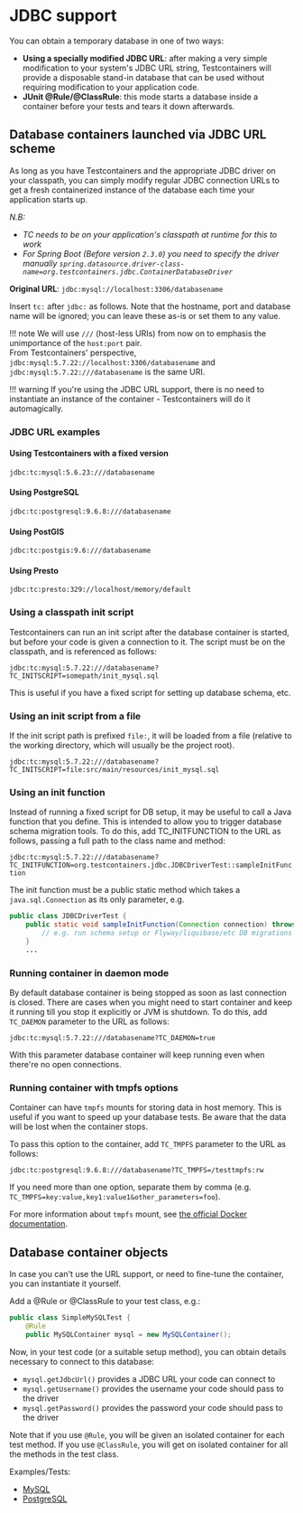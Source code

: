 # JDBC support

You can obtain a temporary database in one of two ways:

 * **Using a specially modified JDBC URL**: after making a very simple modification to your system's JDBC URL string, Testcontainers will provide a disposable stand-in database that can be used without requiring modification to your application code.
 * **JUnit @Rule/@ClassRule**: this mode starts a database inside a container before your tests and tears it down afterwards.

## Database containers launched via JDBC URL scheme

As long as you have Testcontainers and the appropriate JDBC driver on your classpath, you can simply modify regular JDBC connection URLs to get a fresh containerized instance of the database each time your application starts up.

_N.B:_

* _TC needs to be on your application's classpath at runtime for this to work_
* _For Spring Boot (Before version `2.3.0`) you need to specify the driver manually `spring.datasource.driver-class-name=org.testcontainers.jdbc.ContainerDatabaseDriver`_

**Original URL**: `jdbc:mysql://localhost:3306/databasename`

Insert `tc:` after `jdbc:` as follows. Note that the hostname, port and database name will be ignored; you can leave these as-is or set them to any value.

!!! note
    We will use `///` (host-less URIs) from now on to emphasis the unimportance of the `host:port` pair.  
    From Testcontainers' perspective, `jdbc:mysql:5.7.22://localhost:3306/databasename` and `jdbc:mysql:5.7.22:///databasename` is the same URI.

!!! warning
    If you're using the JDBC URL support, there is no need to instantiate an instance of the container - Testcontainers will do it automagically.

### JDBC URL examples

#### Using Testcontainers with a fixed version

`jdbc:tc:mysql:5.6.23:///databasename`

#### Using PostgreSQL

`jdbc:tc:postgresql:9.6.8:///databasename`

#### Using PostGIS

`jdbc:tc:postgis:9.6:///databasename`

#### Using Presto

`jdbc:tc:presto:329://localhost/memory/default`

### Using a classpath init script

Testcontainers can run an init script after the database container is started, but before your code is given a connection to it. The script must be on the classpath, and is referenced as follows:

`jdbc:tc:mysql:5.7.22:///databasename?TC_INITSCRIPT=somepath/init_mysql.sql`

This is useful if you have a fixed script for setting up database schema, etc.

### Using an init script from a file

If the init script path is prefixed `file:`, it will be loaded from a file (relative to the working directory, which will usually be the project root).

`jdbc:tc:mysql:5.7.22:///databasename?TC_INITSCRIPT=file:src/main/resources/init_mysql.sql`

### Using an init function

Instead of running a fixed script for DB setup, it may be useful to call a Java function that you define. This is intended to allow you to trigger database schema migration tools. To do this, add TC_INITFUNCTION to the URL as follows, passing a full path to the class name and method:

 `jdbc:tc:mysql:5.7.22:///databasename?TC_INITFUNCTION=org.testcontainers.jdbc.JDBCDriverTest::sampleInitFunction`

The init function must be a public static method which takes a `java.sql.Connection` as its only parameter, e.g.
```java
public class JDBCDriverTest {
    public static void sampleInitFunction(Connection connection) throws SQLException {
        // e.g. run schema setup or Flyway/liquibase/etc DB migrations here...
    }
    ...
```

### Running container in daemon mode

By default database container is being stopped as soon as last connection is closed. There are cases when you might need to start container and keep it running till you stop it explicitly or JVM is shutdown. To do this, add `TC_DAEMON` parameter to the URL as follows:

 `jdbc:tc:mysql:5.7.22:///databasename?TC_DAEMON=true`

With this parameter database container will keep running even when there're no open connections.


### Running container with tmpfs options

Container can have `tmpfs` mounts for storing data in host memory. This is useful if you want to speed up your database tests. Be aware that the data will be lost when the container stops.

To pass this option to the container, add `TC_TMPFS` parameter to the URL as follows:

  `jdbc:tc:postgresql:9.6.8:///databasename?TC_TMPFS=/testtmpfs:rw`

If you need more than one option, separate them by comma (e.g. `TC_TMPFS=key:value,key1:value1&other_parameters=foo`).

For more information about `tmpfs` mount, see [the official Docker documentation](https://docs.docker.com/storage/tmpfs/).

## Database container objects

In case you can't use the URL support, or need to fine-tune the container, you can instantiate it yourself.

Add a @Rule or @ClassRule to your test class, e.g.:

```java
public class SimpleMySQLTest {
    @Rule
    public MySQLContainer mysql = new MySQLContainer();
```

Now, in your test code (or a suitable setup method), you can obtain details necessary to connect to this database:

 * `mysql.getJdbcUrl()` provides a JDBC URL your code can connect to
 * `mysql.getUsername()` provides the username your code should pass to the driver
 * `mysql.getPassword()` provides the password your code should pass to the driver

Note that if you use `@Rule`, you will be given an isolated container for each test method. If you use `@ClassRule`, you will get on isolated container for all the methods in the test class.

Examples/Tests:

 * [MySQL](https://github.com/testcontainers/testcontainers-java/blob/master/modules/mysql/src/test/java/org/testcontainers/junit/mysql/SimpleMySQLTest.java)
 * [PostgreSQL](https://github.com/testcontainers/testcontainers-java/blob/master/modules/postgresql/src/test/java/org/testcontainers/junit/postgresql/SimplePostgreSQLTest.java)
